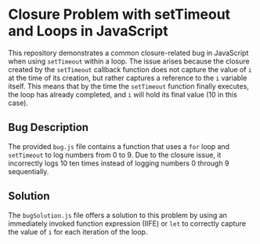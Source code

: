 # Closure Problem with setTimeout and Loops in JavaScript

This repository demonstrates a common closure-related bug in JavaScript when using `setTimeout` within a loop.  The issue arises because the closure created by the `setTimeout` callback function does not capture the value of `i` at the time of its creation, but rather captures a reference to the `i` variable itself. This means that by the time the `setTimeout` function finally executes, the loop has already completed, and `i` will hold its final value (10 in this case).

## Bug Description
The provided `bug.js` file contains a function that uses a `for` loop and `setTimeout` to log numbers from 0 to 9. Due to the closure issue, it incorrectly logs 10 ten times instead of logging numbers 0 through 9 sequentially.

## Solution
The `bugSolution.js` file offers a solution to this problem by using an immediately invoked function expression (IIFE) or `let` to correctly capture the value of `i` for each iteration of the loop.